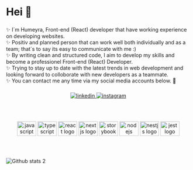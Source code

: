
<h1 align="left">Hei 👋</h1>

###

<p align="left">✨ I´m Humeyra, Front-end (React) developer that have working experience on developing websites.<br>
✨ Positiv and planned person that can work well both individually and as a team; that´s to say its easy to communicate with me :)<br>
✨ By writing clean and structured code, I aim to develop my skills and become a professionel Front-end (React) Developer.<br> 
✨ Trying to stay up to date with the latest trends in web development and looking forward to colloborate with new developers as a teammate.<br>
✨ You can contact me any time via my social media accounts below. 👋</p>

###

<div align="center">
<a href="https://www.linkedin.com/in/humeyra-aydogdu-00a389257/" target="_blank">
<img src=https://img.shields.io/badge/linkedin-%231E77B5.svg?&style=for-the-badge&logo=linkedin&logoColor=white alt=linkedin style="margin-bottom: 5px;" />
</a>
  <a href="https://instagram.com/humeyraydogdu1?igshid=YmMyMTA2M2Y=" target="_blank">
<img src=https://img.shields.io/badge/instagram-%23000000.svg?&style=for-the-badge&logo=instagram&logoColor=white alt=instagram style="margin-bottom: 5px;" />
</a>
  
</div><br><br>



###

<div align="center">
  <img src="https://cdn.jsdelivr.net/gh/devicons/devicon/icons/javascript/javascript-original.svg" height="40" width="52" alt="javascript logo"  />
  <img src="https://cdn.jsdelivr.net/gh/devicons/devicon/icons/typescript/typescript-original.svg" height="40" width="52" alt="typescript logo"  />
  <img src="https://cdn.jsdelivr.net/gh/devicons/devicon/icons/react/react-original.svg" height="40" width="52" alt="react logo"  />
  <img src="https://cdn.jsdelivr.net/gh/devicons/devicon/icons/nextjs/nextjs-original.svg" height="40" width="52" alt="nextjs logo"  />
  <img src="https://cdn.jsdelivr.net/gh/devicons/devicon/icons/storybook/storybook-original.svg" height="40" width="52" alt="storybook logo"  />
  <img src="https://cdn.jsdelivr.net/gh/devicons/devicon/icons/nodejs/nodejs-original.svg" height="40" width="52" alt="nodejs logo"  />
  <img src="https://cdn.jsdelivr.net/gh/devicons/devicon/icons/nestjs/nestjs-plain.svg" height="40" width="52" alt="nestjs logo"  />
  <img src="https://cdn.jsdelivr.net/gh/devicons/devicon/icons/jest/jest-plain.svg" height="40" width="52" alt="jest logo"  />
</div><br><br>

###

![Github stats 2](https://github-readme-stats.vercel.app/api?username=Humeyr&show_icons=true&theme=radical)
